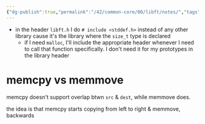 ```yaml
---
{"dg-publish":true,"permalink":"/42/common-core/00/libft/notes/","tags":["42madrid","c","common-core","circle0"]}
---
```




- in the header ``libft.h`` I do `# include <stddef.h>` instead of any other library cause it's the library where the `size_t` type is declared
	- if I need `malloc`, I'll include the appropriate header whenever I need to call that function specifically. I don't need it for my prototypes in the library header


# memcpy vs memmove
memcpy doesn't support overlap btwn `src` & `dest`, while memmove does.

the idea is that memcpy starts copying from left to right & memmove, backwards

